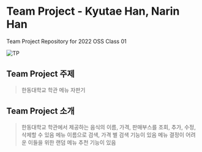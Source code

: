 # Team Project - Kyutae Han, Narin Han
Team Project Repository for 2022 OSS Class 01

![TP](https://media.istockphoto.com/photos/asian-woman-buying-can-drink-from-vending-machine-in-airport-picture-id1281863012?b=1&k=20&m=1281863012&s=170667a&w=0&h=8LuTy2ir5M7-bTuZQVZ0ExAzRMq8in4eSP0NhxZeQzQ="Vending")

## Team Project 주제
> 한동대학교 학관 메뉴 자판기

## Team Project 소개
> 한동대학교 학관에서 제공하는 음식의 이름, 가격, 판매부스를 조회, 추가, 수정, 삭제할 수 있음
> 메뉴 이름으로 검색, 가격 별 검색 기능이 있음
> 메뉴 결정이 어려운 이들을 위한 랜덤 메뉴 추천 기능이 있음

